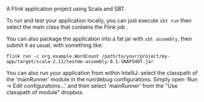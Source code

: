 A Flink application project using Scala and SBT.

To run and test your application locally, you can just execute `sbt run` then select the main class that contains the Flink job . 

You can also package the application into a fat jar with `sbt assembly`, then submit it as usual, with something like: 

```
flink run -c org.example.WordCount /path/to/your/project/my-app/target/scala-2.11/testme-assembly-0.1-SNAPSHOT.jar
```


You can also run your application from within IntelliJ:  select the classpath of the 'mainRunner' module in the run/debug configurations.
Simply open 'Run -> Edit configurations...' and then select 'mainRunner' from the "Use classpath of module" dropbox. 
